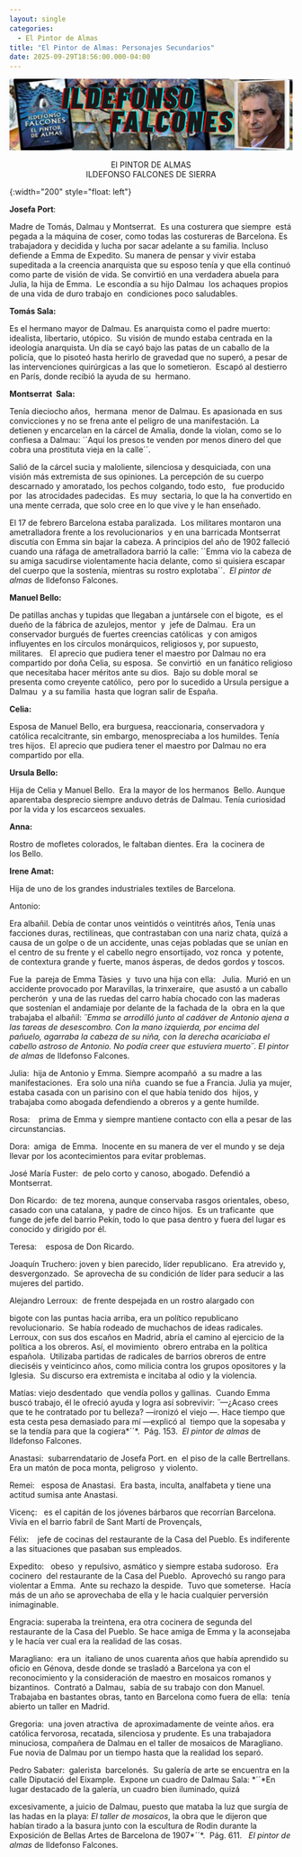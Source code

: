 ```yaml
---
layout: single
categories:
  - El Pintor de Almas
title: "El Pintor de Almas: Personajes Secundarios"
date: 2025-09-29T18:56:00.000-04:00
---
```

![](/assets/img/banner-el-pintor-de-almas.png)

<center>El PINTOR DE ALMAS</center> 
<center>ILDEFONSO FALCONES DE SIERRA</center>

{:width="200" style="float: left"}

**Josefa Port**:   

Madre de Tomás, Dalmau y Montserrat.  Es una costurera que siempre  está pegada a la máquina de coser, como todas las costureras de Barcelona. Es trabajadora y decidida y lucha por sacar adelante a su familia. Incluso defiende a Emma de Expedito. Su manera de pensar y vivir estaba supeditada a la creencia
anarquista que su esposo tenía y que ella continuó como parte de visión de vida. Se convirtió en
una verdadera abuela para Julia, la hija de Emma.  Le escondía a su hijo Dalmau  los achaques propios de una vida de duro trabajo en  condiciones poco saludables. 

**Tomás Sala:**   

Es el hermano mayor de Dalmau. Es anarquista como el padre muerto: idealista, libertario, utópico.  Su visión de mundo estaba centrada en la ideología anarquista. Un día se cayó bajo las patas de un caballo de la
policía, que lo pisoteó hasta herirlo de gravedad que no superó, a pesar de las intervenciones quirúrgicas a las que lo sometieron.  Escapó al destierro en París, donde recibió la ayuda de su  hermano.

**Montserrat  Sala:**  

Tenía dieciocho años,  hermana  menor de Dalmau. Es apasionada en sus convicciones y no se frena ante el peligro de una manifestación. La detienen y encarcelan en la cárcel de Amalia, donde la violan, como se lo confiesa a Dalmau: ´´Aquí los presos te venden por menos dinero del que cobra una prostituta vieja en la calle´´.

Salió de la cárcel sucia y maloliente, silenciosa y desquiciada, con una visión más extremista de sus opiniones. La percepción de su cuerpo descarnado y amoratado, los pechos colgando, todo esto,   fue producido por  las atrocidades padecidas.  Es muy  sectaria, lo que la ha convertido en una mente cerrada, que solo cree en lo que vive y le han enseñado.

El 17 de febrero Barcelona estaba paralizada.  Los militares montaron una ametralladora frente a los revolucionarios  y en una barricada Montserrat discutía con Emma sin bajar la cabeza. A principios del año de 1902 falleció cuando una ráfaga de ametralladora barrió la calle: ´´Emma vio la cabeza de su amiga sacudirse violentamente hacia delante, como si quisiera escapar del cuerpo que la sostenía, mientras su rostro
explotaba´´.  *El pintor de almas* de Ildefonso Falcones.

**Manuel Bello:** 


De patillas anchas y tupidas que llegaban a juntársele con el bigote,  es el dueño de la fábrica de azulejos, mentor  y  jefe de Dalmau.  Era un conservador burgués de fuertes creencias católicas  y con amigos
influyentes en los círculos monárquicos, religiosos y, por supuesto, militares.   El aprecio que pudiera tener el maestro por Dalmau no era  compartido por doña Celia, su esposa.  Se convirtió  en un fanático religioso que necesitaba hacer méritos ante su dios.  Bajo su doble moral se presenta como creyente católico, 
pero por lo sucedido a Ursula persigue a Dalmau  y a su familia  hasta que logran salir de España. 

**Celia:**  

Esposa de Manuel Bello, era burguesa, reaccionaria, conservadora y católica recalcitrante, sin embargo,
menospreciaba a los humildes. Tenía tres hijos.  El aprecio que pudiera tener el maestro por Dalmau no era compartido por ella.

**Ursula Bello:**  

Hija de Celia y Manuel Bello.  Era la mayor de los hermanos  Bello. Aunque aparentaba desprecio siempre anduvo detrás de Dalmau. Tenía curiosidad por la vida y los escarceos sexuales.

**Anna:**  

Rostro de mofletes colorados, le faltaban dientes. Era  la cocinera de  los Bello.

**Irene Amat:**   

Hija de uno de los grandes industriales textiles de Barcelona.

Antonio:  

Era albañil. Debía de contar unos veintidós o veintitrés años, Tenía unas facciones duras, rectilíneas, que contrastaban con una nariz chata, quizá a causa de un golpe o de un accidente, unas cejas pobladas que se unían en el centro de su frente y el cabello negro ensortijado, voz ronca  y potente, de contextura grande y fuerte,
manos ásperas, de dedos gordos y toscos.

Fue la  pareja de Emma Tàsies  y  tuvo una hija con ella:   Julia.  Murió en un accidente provocado por Maravillas,
la trinxeraire,  que asustó a un caballo percherón  y una de las ruedas del carro había chocado con las maderas que sostenían el andamiaje por delante de la fachada de la  obra en la que trabajaba el albañil: *´´*Emma
se arrodilló junto al cadáver de Antonio ajena a las tareas de desescombro. Con la mano izquierda, por encima del pañuelo, agarraba la cabeza de su niña, con la derecha acariciaba el cabello astroso de Antonio. No podía creer que estuviera muerto*´´*. *El pintor de almas* de Ildefonso Falcones.   

Julia:  hija de Antonio y Emma. Siempre
acompañó  a su madre a las
manifestaciones.  Era solo una niña 
cuando se fue a Francia. Julia ya mujer, estaba casada con un parisino con
el que había tenido dos  hijos, y
trabajaba como abogada defendiendo a obreros y a gente humilde. 

Rosa:    prima de Emma y siempre mantiene contacto con
ella a pesar de las circunstancias.

Dora:  amiga 
de Emma.  Inocente en su manera de
ver el mundo y se deja llevar por los acontecimientos para evitar problemas.

José
María Fuster:  de pelo corto y canoso, abogado. Defendió a Montserrat.

Don Ricardo:  de tez morena, aunque conservaba
rasgos orientales, obeso, casado con una catalana,  y padre de cinco hijos.  Es un traficante  que funge de jefe del barrio Pekín, todo lo
que pasa dentro y fuera del lugar es conocido y dirigido por él.

Teresa:    esposa
de Don Ricardo.

Joaquín
Truchero: joven
y bien parecido, líder republicano.  Era atrevido
y, desvergonzado.  Se aprovecha de su
condición de líder para seducir a las mujeres del partido.

Alejandro
Lerroux:  de frente despejada en un
rostro alargado con

bigote con las puntas
hacia arriba, era un político republicano revolucionario.  Se había rodeado de muchachos de ideas
radicales. Lerroux, con sus dos escaños en Madrid, abría el camino al ejercicio
de la política a los obreros. Así, el movimiento  obrero entraba en la política española.  Utilizaba partidas de radicales de barrios
obreros de entre dieciséis y veinticinco años, como milicia contra los grupos
opositores y la  Iglesia.  Su discurso era extremista e incitaba al odio
y la violencia.

Matías: viejo desdentado  que vendía pollos y gallinas.  Cuando Emma buscó
trabajo, él le ofreció ayuda y logra así sobrevivir: *´´*—¿Acaso crees que te
he contratado por tu belleza? —ironizó el viejo —. Hace tiempo que esta cesta
pesa demasiado para mí —explicó al  tiempo
que la sopesaba y se la tendía para que la cogiera*´´*.  Pág. 153.  *El
pintor de almas* de Ildefonso Falcones. 

Anastasi: 
subarrendatario
de Josefa Port. en  el piso de la calle Bertrellans.  Era un matón de poca monta, peligroso  y violento.

Remei: 
 esposa de Anastasi.  Era basta, inculta, analfabeta y tiene una
actitud sumisa ante Anastasi.

Vicenç:   es el
capitán de los jóvenes bárbaros que recorrían Barcelona. Vivía en el barrio
fabril de Sant Martí de Provençals,

Félix:    jefe de cocinas del restaurante de la Casa
del Pueblo. Es indiferente a las situaciones que pasaban sus empleados.

Expedito:   obeso 
y repulsivo, asmático y siempre estaba sudoroso.  Era cocinero 
del restaurante de la Casa del Pueblo. 
Aprovechó su rango para violentar a Emma.  Ante su rechazo la despide.  Tuvo que someterse.  Hacía más de un año se aprovechaba de ella y
le hacia cualquier perversión  inimaginable.

Engracia: superaba la treintena, era otra
cocinera de segunda del restaurante de la Casa del Pueblo. Se hace amiga de
Emma y la aconsejaba y le hacía ver cual era la realidad de las cosas.

Maragliano: 
era
un  italiano de unos cuarenta años que
había aprendido su oficio en Génova, desde donde se trasladó a Barcelona ya con
el reconocimiento y la consideración de maestro en mosaicos romanos y
bizantinos.  Contrató a Dalmau,  sabía de su trabajo con don Manuel. Trabajaba
en bastantes obras, tanto en Barcelona como fuera de ella:  tenía abierto un taller en
Madrid. 

Gregoria:  una joven atractiva  de aproximadamente
de veinte años. era católica fervorosa, recatada, silenciosa y prudente. Es una
trabajadora minuciosa, compañera de Dalmau en el taller de mosaicos de
Maragliano.  Fue novia de Dalmau por un
tiempo hasta que la realidad los separó.

Pedro
Sabater:  galerista  barcelonés. 
Su galería de arte se encuentra en la calle Diputació del Eixample.  Expone un cuadro de Dalmau Sala: *´´*En
lugar destacado de la galería, un cuadro bien iluminado, quizá

excesivamente, a juicio de
Dalmau, puesto que mataba la luz que surgía de las hadas en la playa: *El taller de mosaicos*, la obra que le
dijeron que habían tirado a la basura junto con la escultura de Rodin durante
la Exposición de Bellas Artes de Barcelona de 1907*´´*.  Pág. 611.   *El
pintor de almas* de Ildefonso Falcones.
